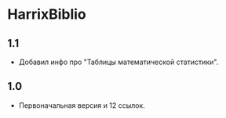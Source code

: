 HarrixBiblio
============

1.1
---
 * Добавил инфо про "Таблицы математической статистики".

1.0
---
 * Первоначальная версия и 12 ссылок.